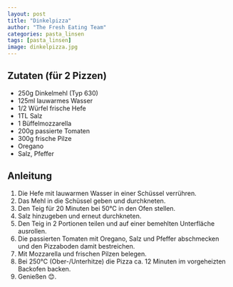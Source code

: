 ```yaml
---
layout: post
title: "Dinkelpizza"
author: "The Fresh Eating Team"
categories: pasta_linsen
tags: [pasta_linsen]
image: dinkelpizza.jpg
---
```


## Zutaten (für 2 Pizzen)

* 250g Dinkelmehl (Typ 630)
* 125ml lauwarmes Wasser
* 1/2 Würfel frische Hefe
* 1TL Salz
* 1 Büffelmozzarella
* 200g passierte Tomaten
* 300g frische Pilze
* Oregano 
* Salz, Pfeffer

## Anleitung

1. Die Hefe mit lauwarmen Wasser in einer Schüssel verrühren.
2. Das Mehl in die Schüssel geben und durchkneten.
3. Den Teig für 20 Minuten bei 50°C in den Ofen stellen.
4. Salz hinzugeben und erneut durchkneten.
5. Den Teig in 2 Portionen teilen und auf einer bemehlten Unterfläche
   ausrollen.
6. Die passierten Tomaten mit Oregano, Salz und Pfeffer abschmecken und den
   Pizzaboden damit bestreichen.
7. Mit Mozzarella und frischen Pilzen belegen.
8. Bei 250°C (Ober-/Unterhitze) die Pizza ca. 12 Minuten im vorgeheizten
   Backofen backen.
9. Genießen &#128522;.

